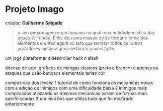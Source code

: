 # Projeto Imago

criador: **Guilherme Salgado**

> o seu personagem e um humano no qual uma entidade mistica das aguas se fundiu. E lhe deu uma missao de se tornar o lorde dos elementos e entao agora vc tera que terrotar 
todos os outros portadores misticos para se tornar o mais forte.

um jogo plataformer sidescroller hack n slash 

direcao de arte: graficos de mangas clasicos (preto e branco) e apenas os ataques que usão bençaos elementais teriao cor


composicao dos leveis:
1 tutorial de como funciona as mecanicas novas com a adição de inimigos com uma dificuldade baixa
2 inimigos mais complicados utilizando as mesmas mecanicas porem de formas mais aperfeiçoadas
3 um mini bos que utiliza tudo que foi mostrado anteriormente 
